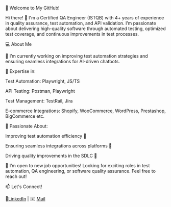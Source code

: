 🚀 Welcome to My GitHub!

Hi there! 👋 I'm a Certified QA Engineer (ISTQB) with 4+ years of experience in quality assurance, test automation, and API validation. I’m passionate about delivering high-quality software through automated testing, optimized test coverage, and continuous improvements in test processes.

💻 About Me

🔭 I’m currently working on improving test automation strategies and ensuring seamless integrations for AI-driven chatbots.

🔹 Expertise in:


Test Automation: Playwright, JS/TS

API Testing: Postman, Playwright

Test Management: TestRail, Jira

E-commerce Integrations: Shopify, WooCommerce, WordPress, Prestashop, BigCommerce etc.


🔹 Passionate About:


Improving test automation efficiency 🔄

Ensuring seamless integrations across platforms 🔗

Driving quality improvements in the SDLC 🚀



🚀 I’m open to new job opportunities! Looking for exciting roles in test automation, QA engineering, or software quality assurance. Feel free to reach out!

📫 Let's Connect!

🔗[LinkedIn](https://www.linkedin.com/in/emilia-konstankiewicz/) | ✉️ [Mail](mailto:ekonstankiewicz@gmail.com)
